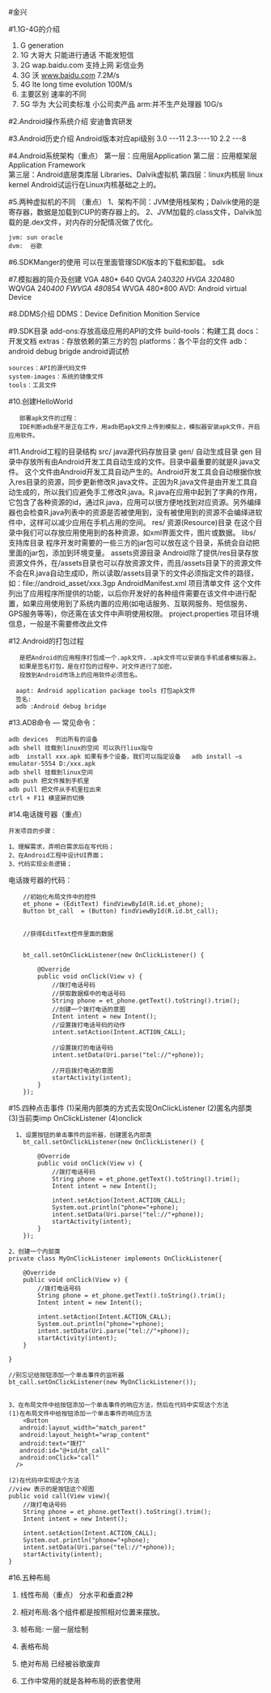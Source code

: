 
#金兴

#1.1G-4G的介绍
1. G generation   
2. 1G 大哥大 只能进行通话 不能发短信 
3. 2G wap.baidu.com  支持上网  彩信业务 
4. 3G 沃 www.baidu.com          7.2M/s  
5. 4G  lte long time evolution  100M/s
6. 主要区别 速率的不同  
7. 5G 华为  大公司卖标准 小公司卖产品  arm:并不生产处理器    10G/s 
   

#2.Android操作系统介绍 
    安迪鲁宾研发
    
#3.Android历史介绍 
    Android版本对应api级别 
    3.0 ---11
    2.3----10
    2.2 ---8
   
#4.Android系统架构（重点）
	   第一层：应用层Application
	   第二层：应用框架层Application Framework  
	   第三层：Android底层类库层 Libraries、Dalvik虚拟机
	   第四层：linux内核层 linux kernel
	  Android试运行在Linux内核基础之上的。

#5.两种虚拟机的不同 （重点）
	1、架构不同：JVM使用栈架构；Dalvik使用的是寄存器，数据是加载到CUP的寄存器上的。
	2、JVM加载的.class文件，Dalvik加载的是.dex文件，对内存的分配情况做了优化。
    
    jvm: sun oracle  
    dvm:  谷歌

#6.SDKManger的使用 
	可以在里面管理SDK版本的下载和卸载。
    sdk  
 
#7.模拟器的简介及创建
	  VGA 480* 640
	  QVGA 240*320
	  HVGA 320*480
	  WQVGA 240*400
	  FWVGA 480*854
	  WVGA 480*800 
	  AVD: Android virtual Device


#8.DDMS介绍
	DDMS：Device Definition Monition Service 

#9.SDK目录 
	add-ons:存放高级应用的API的文件
	build-tools：构建工具
	docs：开发文档
	extras：存放依赖的第三方的包
	platforms：各个平台的文件
	adb：android debug brigde   android调试桥 
	
	sources：API的源代码文件
	system-images：系统的镜像文件
	tools：工具文件

#10.创建HelloWorld

	   部署apk文件的过程：
	   IDE判断adb是不是正在工作，用adb把apk文件上传到模拟上，模拟器安装apk文件，开启应用软件。
#11.Android工程的目录结构
	src/  java源代码存放目录
	gen/ 自动生成目录
    gen 目录中存放所有由Android开发工具自动生成的文件。目录中最重要的就是R.java文件。 这个文件由Android开发工具自动产生的。Android开发工具会自动根据你放入res目录的资源，同步更新修改R.java文件。正因为R.java文件是由开发工具自动生成的，所以我们应避免手工修改R.java。R.java在应用中起到了字典的作用，它包含了各种资源的id，通过R.java，应用可以很方便地找到对应资源。另外编绎器也会检查R.java列表中的资源是否被使用到，没有被使用到的资源不会编绎进软件中，这样可以减少应用在手机占用的空间。
	res/ 资源(Resource)目录
    在这个目录中我们可以存放应用使用到的各种资源，如xml界面文件，图片或数据。
	libs/ 支持库目录
    程序开发时需要的一些三方的jar包可以放在这个目录，系统会自动把里面的jar包，添加到环境变量。
	assets资源目录
     Android除了提供/res目录存放资源文件外，在/assets目录也可以存放资源文件，而且/assets目录下的资源文件不会在R.java自动生成ID，所以读取/assets目录下的文件必须指定文件的路径，如：file://android_asset/xxx.3gp
	AndroidManifest.xml 项目清单文件
     这个文件列出了应用程序所提供的功能，以后你开发好的各种组件需要在该文件中进行配置，如果应用使用到了系统内置的应用(如电话服务、互联网服务、短信服务、GPS服务等等)，你还需在该文件中声明使用权限。
	project.properties 项目环境信息，一般是不需要修改此文件



#12.Android的打包过程

	   是把Android的应用程序打包成一个.apk文件，.apk文件可以安装在手机或者模拟器上。
	   如果是签名打包，是在打包的过程中，对文件进行了加密。
	   投放到Android市场上的应用软件必须签名。

      aapt: Android application package tools 打包apk文件 
      签名: 
      adb :Android debug bridge  

#13.ADB命令
	— 常见命令：

	adb devices  列出所有的设备
	adb shell 挂载到linux的空间 可以执行liux指令
	adb  install xxx.apk 如果有多个设备，我们可以指定设备   adb install –s  emulator-5554 D:/xxx.apk
	adb shell 挂载到linux空间
    adb push 把文件推到手机里  
    adb pull 把文件从手机里拉出来
	ctrl + F11 横竖屏的切换 

#14.电话拨号器（重点）

	开发项目的步骤：
	
	1、理解需求，弄明白需求后在写代码；
    2、在Android工程中设计UI界面；
    3、代码实现业务逻辑；

  电话拨号器的代码：

		//初始化布局文件中的控件
	    et_phone = (EditText) findViewById(R.id.et_phone);
        Button bt_call  = (Button) findViewById(R.id.bt_call);
        
        
        //获得EditText控件里面的数据
        
        
        bt_call.setOnClickListener(new OnClickListener() {
			
			@Override
			public void onClick(View v) {
				//拨打电话号码
				//获取数据框中的电话号码
				String phone = et_phone.getText().toString().trim();
				//创建一个拨打电话的意图
				Intent intent = new Intent(); 
				//设置拨打电话号码的动作
				intent.setAction(Intent.ACTION_CALL);

				//设置拨打的电话号码
				intent.setData(Uri.parse("tel://"+phone));

				//开启拨打电话的意图
				startActivity(intent);
			}
		});

#15.四种点击事件
     (1)采用内部类的方式去实现OnClickListener 
     (2)匿名内部类
     (3)当前类imp OnClickListener 
     (4)onclick


	  1、设置按钮的单击事件的监听器，创建匿名内部类
        bt_call.setOnClickListener(new OnClickListener() {
			
			@Override
			public void onClick(View v) {
				//拨打电话号码
				String phone = et_phone.getText().toString().trim();
				Intent intent = new Intent(); 
				
				intent.setAction(Intent.ACTION_CALL);
				System.out.println("phone="+phone);
				intent.setData(Uri.parse("tel://"+phone));
				startActivity(intent);
			}
		});

	2、创建一个内部类
	private class MyOnClickListener implements OnClickListener{

		@Override
		public void onClick(View v) {
			//拨打电话号码
			String phone = et_phone.getText().toString().trim();
			Intent intent = new Intent(); 
			
			intent.setAction(Intent.ACTION_CALL);
			System.out.println("phone="+phone);
			intent.setData(Uri.parse("tel://"+phone));
			startActivity(intent);			
		}
		
	}

	//别忘记给按钮添加一个单击事件的监听器
	bt_call.setOnClickListener(new MyOnClickListener());


	3、在布局文件中给按钮添加一个单击事件的响应方法，然后在代码中实现这个方法
	(1)在布局文件中给按钮添加一个单击事件的响应方法
		<Button 
       android:layout_width="match_parent"
       android:layout_height="wrap_content"
       android:text="拨打"
       android:id="@+id/bt_call"
       android:onClick="call"
      />

	(2)在代码中实现这个方法
	//view 表示的是按钮这个视图
	public void call(View view){
		//拨打电话号码
		String phone = et_phone.getText().toString().trim();
		Intent intent = new Intent(); 
		
		intent.setAction(Intent.ACTION_CALL);
		System.out.println("phone="+phone);
		intent.setData(Uri.parse("tel://"+phone));
		startActivity(intent);		
	}
	
	
#16.五种布局
  
1. 线性布局（重点） 分水平和垂直2种
2. 相对布局:各个组件都是按照相对位置来摆放。	
3. 帧布局: 一层一层绘制
4. 表格布局  
5. 绝对布局  已经被谷歌废弃


6. 工作中常用的就是各种布局的嵌套使用

  	 
	



